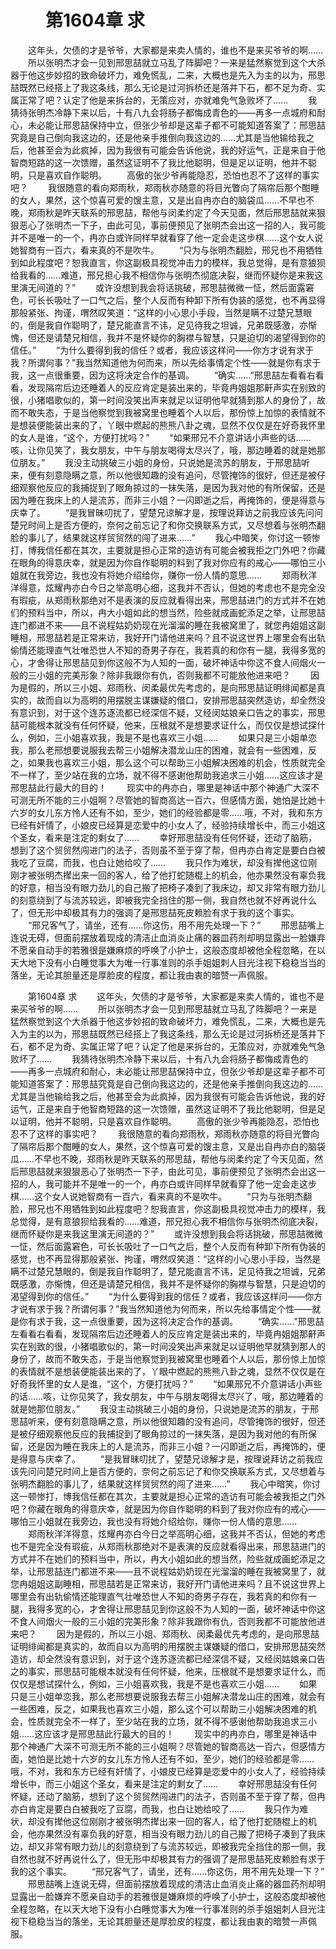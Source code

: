# 　　第1604章 求
　　这年头，欠债的才是爷爷，大家都是来卖人情的，谁也不是来买爷爷的啊……
　　所以张明杰才会一见到邢思喆就立马乱了阵脚吧？一来是猛然察觉到这个大杀器于他这步妙招的致命破坏力，难免慌乱，二来，大概也是先入为主的以为，邢思喆既然已经搭上了我这条线，那么无论是过河拆桥还是落井下石，都不足为奇、实属正常了吧？认定了他是来拆台的，无策应对，亦就难免气急败坏了……
　　我猜待张明杰冷静下来以后，十有八九会将肠子都悔成青色的——再多一点城府和耐心，未必能让邢思喆保持中立，但张少爷却是这辈子都不可能知道答案了：邢思喆究竟是自己倒向我这边的，还是他亲手推倒向我这边的……尤其是当他输给我之后，他甚至会为此疯掉，因为我很有可能会告诉他说，我的好运气，正是来自于他智商短路的这一次馈赠，虽然这证明不了我比他聪明，但是足以证明，他并不聪明，只是喜欢自作聪明。
　　高傲的张少爷再能隐忍，恐怕也忍不了这样的事实吧？
　　我很随意的看向郑雨秋，郑雨秋亦随意的将目光瞥向了隔帘后那个酣睡的女人，果然，这个惊喜可爱的馊主意，又是出自冉亦白的脑袋瓜……不早也不晚，郑雨秋是昨天联系的邢思喆，帮他与闵柔约定了今天见面，然后邢思喆就来狠狠恶心了张明杰一下子，由此可见，事前便预见了张明杰会出这一招的人，我可能并不是唯一的一个，冉亦白或许同样早就看穿了他一定会走这步棋……这个女人说她智商有一百六，看来真的不是吹牛。
　　“只为与张明杰翻脸，邢兄也不用牺牲到如此程度吧？恕我直言，你这副极具视觉冲击力的模样，我总觉得，是有意狼狈给我看的……难道，邢兄担心我不相信你与张明杰彻底决裂，继而怀疑你是来我这里演无间道的？”
　　或许没想到我会将话挑破，邢思喆微微一怔，然后面露窘色，可长长吸吐了一口气之后，整个人反而有种卸下所有伪装的感觉，也不再显得那般紧张、拘谨，喟然叹笑道：“这样的小心思小手段，当然是瞒不过楚兄慧眼的，倒是我自作聪明了，楚兄能直言不讳，足见待我之坦诚，兄弟既感激，亦惭愧，但还是请楚兄相信，我并不是怀疑你的胸襟与智慧，只是迫切的渴望得到你的信任。”
　　“为什么要得到我的信任？或者，我应该这样问——你方才说有求于我？所谓何事？”我当然知道他为何而来，所以先给事情定个性——就是你有求于我，这一点很重要，因为这将决定合作的基调。
　　“确实……”邢思喆左看看右看看，发现隔帘后边还睡着人的反应肯定是装出来的，毕竟冉姐姐那鼾声实在别致的很，小猪唱歌似的，第一时间没笑出声来就足以证明他早就猜到那人的身份了，故而不敢失态，于是当他察觉到我被窝里也睡着个人以后，那份惊上加惊的表情就不是想装便能装出来的了，丫眼中燃起的熊熊八卦之魂，显然不仅仅是在好奇我怀里的女人是谁，“这个，方便打扰吗？”
　　“如果邢兄不介意讲话小声些的话……咳，让你见笑了，我女朋友，中午与朋友喝得太尽兴了，哦，那边睡着的就是她那位朋友。”
　　我没主动挑破三小姐的身份，只说她是流苏的朋友，于邢思喆听来，便有刻意隐瞒之意，所以他很知趣的没有追问，尽管掩饰的很好，但还是被仔细观察他反应的我捕捉到了眼角掠过的一抹失落，是因为我对他的有所保留，还是因为睡在我床上的人是流苏，而非三小姐？一闪即逝之后，再掩饰的，便是得意与庆幸了。
　　“是我冒昧叨扰了，望楚兄谅解才是，按理说拜访之前我应该先问问楚兄时间上是否方便的，奈何之前忘记了和你交换联系方式，又尽想着与张明杰翻脸的事儿了，结果就这样贸贸然的闯了进来……”
　　我心中暗笑，你讨这一顿惨打，博我信任都在其次，主要就是担心正常的造访有可能会被我拒之门外吧？你藏在眼角的得意庆幸，就是因为你自作聪明的料到了我对你应有的戒心——哪怕三小姐就在我旁边，我也没有将她介绍给你，赚你一份人情的意思……
　　郑雨秋洋洋得意，炫耀冉亦白今日之举高明心细，这我并不否认，但她的考虑也不是完全没有瑕疵，从郑雨秋那绝对不是表演的反应就看得出来，邢思喆进门的方式并不在她们的预料当中，所以，冉大小姐如此的想当然，险些就成画蛇添足之举，让邢思喆连门都进不来——且不说程姑奶奶现在光溜溜的睡在我被窝里了，就您冉姐姐这副睡相，邢思喆若是正常来访，我好开门请他进来吗？且不说这世界上哪里会有出轨偷情还能理直气壮唯恐世人不知的奇男子存在，我若真的和你有一腿，我得多宽的心，才舍得让邢思喆见到你这般不为人知的一面，破坏神话中你这不食人间烟火一般的三小姐的完美形象？除非我跟你有仇，否则我都不可能放他进来吧？
　　因为是假的，所以三小姐、郑雨秋、闵柔最优先考虑的，是向邢思喆证明绯闻都是真实的，故而自以为高明的用摆脱主谋嫌疑的借口，安排邢思喆突然造访，却全然没有意识到，对于这个连苏逐流都已经深信不疑，又经闵姑娘亲口告之的事实，邢思喆可能根本就没有任何怀疑，他来，压根就不是想要求证什么，而仅仅是想试探什么，例如，三小姐喜欢我，我是不是也喜欢三小姐……
　　如果只是三小姐单恋我，那么老邢想要说服我去帮三小姐解决潜龙山庄的困难，就会有一些困难，反之，如果我也喜欢三小姐，那么这个可以帮助三小姐解决困难的机会，性质就完全不一样了，至少站在我的立场，就不得不感谢他帮助我追求三小姐……这应该才是邢思喆此行最大的目的！
　　现实中的冉亦白，哪里是神话中那个神通广大深不可测无所不能的三小姐啊？尽管她的智商高达一百六，但感情方面，她怕是比她十六岁的女儿东方怜人还有不如，至少，她们的经验都是零……哦，不对，我和东方已经有奸情了，小娘皮已经算是恋爱中的小女人了，经验持续增长中，而三小姐这个圣女，看来是注定的剩女了……
　　幸好邢思喆没有任何怀疑，还动了脑筋，想到了这个贸贸然闯进门的法子，否则虽不至于穿了帮，但冉亦白肯定是要白白被我吃了豆腐，而我，也白让她给咬了……
　　我只作为难状，却没有撵他这位刚刚才被张明杰撵出来一回的客人，给了他打蛇随棍上的机会，他亦果然没有辜负我的好意，相当没有眼力劲儿的自己搬了把椅子凑到了我床边，却又非常有眼力劲儿的刻意绕到了与流苏较远，即被我完全挡住的那一侧，我自然也就不好再说什么了，但无形中却极其有力的强调了是邢思喆死皮赖脸有求于我的这个事实。
　　“邢兄客气了，请坐，还有……你这伤，用不用先处理一下？”
　　邢思喆嘴上连说无碍，但面前摆放着现成的清洁止血消炎止痛的器皿药剂却明显露出一脸嫌弃不愿亲自动手的若雅很是嫌麻烦的呼唤了小护士，这般态度却被他全程忽略，在以天大地下没有小白睡觉事大为唯一行事准则的杀手姐姐刺人目光注视下稳稳当当的落坐，无论其胆量还是厚脸皮的程度，都让我由衷的暗赞一声佩服。

　　第1604章 求
　　这年头，欠债的才是爷爷，大家都是来卖人情的，谁也不是来买爷爷的啊……
　　所以张明杰才会一见到邢思喆就立马乱了阵脚吧？一来是猛然察觉到这个大杀器于他这步妙招的致命破坏力，难免慌乱，二来，大概也是先入为主的以为，邢思喆既然已经搭上了我这条线，那么无论是过河拆桥还是落井下石，都不足为奇、实属正常了吧？认定了他是来拆台的，无策应对，亦就难免气急败坏了……
　　我猜待张明杰冷静下来以后，十有八九会将肠子都悔成青色的——再多一点城府和耐心，未必能让邢思喆保持中立，但张少爷却是这辈子都不可能知道答案了：邢思喆究竟是自己倒向我这边的，还是他亲手推倒向我这边的……尤其是当他输给我之后，他甚至会为此疯掉，因为我很有可能会告诉他说，我的好运气，正是来自于他智商短路的这一次馈赠，虽然这证明不了我比他聪明，但是足以证明，他并不聪明，只是喜欢自作聪明。
　　高傲的张少爷再能隐忍，恐怕也忍不了这样的事实吧？
　　我很随意的看向郑雨秋，郑雨秋亦随意的将目光瞥向了隔帘后那个酣睡的女人，果然，这个惊喜可爱的馊主意，又是出自冉亦白的脑袋瓜……不早也不晚，郑雨秋是昨天联系的邢思喆，帮他与闵柔约定了今天见面，然后邢思喆就来狠狠恶心了张明杰一下子，由此可见，事前便预见了张明杰会出这一招的人，我可能并不是唯一的一个，冉亦白或许同样早就看穿了他一定会走这步棋……这个女人说她智商有一百六，看来真的不是吹牛。
　　“只为与张明杰翻脸，邢兄也不用牺牲到如此程度吧？恕我直言，你这副极具视觉冲击力的模样，我总觉得，是有意狼狈给我看的……难道，邢兄担心我不相信你与张明杰彻底决裂，继而怀疑你是来我这里演无间道的？”
　　或许没想到我会将话挑破，邢思喆微微一怔，然后面露窘色，可长长吸吐了一口气之后，整个人反而有种卸下所有伪装的感觉，也不再显得那般紧张、拘谨，喟然叹笑道：“这样的小心思小手段，当然是瞒不过楚兄慧眼的，倒是我自作聪明了，楚兄能直言不讳，足见待我之坦诚，兄弟既感激，亦惭愧，但还是请楚兄相信，我并不是怀疑你的胸襟与智慧，只是迫切的渴望得到你的信任。”
　　“为什么要得到我的信任？或者，我应该这样问——你方才说有求于我？所谓何事？”我当然知道他为何而来，所以先给事情定个性——就是你有求于我，这一点很重要，因为这将决定合作的基调。
　　“确实……”邢思喆左看看右看看，发现隔帘后边还睡着人的反应肯定是装出来的，毕竟冉姐姐那鼾声实在别致的很，小猪唱歌似的，第一时间没笑出声来就足以证明他早就猜到那人的身份了，故而不敢失态，于是当他察觉到我被窝里也睡着个人以后，那份惊上加惊的表情就不是想装便能装出来的了，丫眼中燃起的熊熊八卦之魂，显然不仅仅是在好奇我怀里的女人是谁，“这个，方便打扰吗？”
　　“如果邢兄不介意讲话小声些的话……咳，让你见笑了，我女朋友，中午与朋友喝得太尽兴了，哦，那边睡着的就是她那位朋友。”
　　我没主动挑破三小姐的身份，只说她是流苏的朋友，于邢思喆听来，便有刻意隐瞒之意，所以他很知趣的没有追问，尽管掩饰的很好，但还是被仔细观察他反应的我捕捉到了眼角掠过的一抹失落，是因为我对他的有所保留，还是因为睡在我床上的人是流苏，而非三小姐？一闪即逝之后，再掩饰的，便是得意与庆幸了。
　　“是我冒昧叨扰了，望楚兄谅解才是，按理说拜访之前我应该先问问楚兄时间上是否方便的，奈何之前忘记了和你交换联系方式，又尽想着与张明杰翻脸的事儿了，结果就这样贸贸然的闯了进来……”
　　我心中暗笑，你讨这一顿惨打，博我信任都在其次，主要就是担心正常的造访有可能会被我拒之门外吧？你藏在眼角的得意庆幸，就是因为你自作聪明的料到了我对你应有的戒心——哪怕三小姐就在我旁边，我也没有将她介绍给你，赚你一份人情的意思……
　　郑雨秋洋洋得意，炫耀冉亦白今日之举高明心细，这我并不否认，但她的考虑也不是完全没有瑕疵，从郑雨秋那绝对不是表演的反应就看得出来，邢思喆进门的方式并不在她们的预料当中，所以，冉大小姐如此的想当然，险些就成画蛇添足之举，让邢思喆连门都进不来——且不说程姑奶奶现在光溜溜的睡在我被窝里了，就您冉姐姐这副睡相，邢思喆若是正常来访，我好开门请他进来吗？且不说这世界上哪里会有出轨偷情还能理直气壮唯恐世人不知的奇男子存在，我若真的和你有一腿，我得多宽的心，才舍得让邢思喆见到你这般不为人知的一面，破坏神话中你这不食人间烟火一般的三小姐的完美形象？除非我跟你有仇，否则我都不可能放他进来吧？
　　因为是假的，所以三小姐、郑雨秋、闵柔最优先考虑的，是向邢思喆证明绯闻都是真实的，故而自以为高明的用摆脱主谋嫌疑的借口，安排邢思喆突然造访，却全然没有意识到，对于这个连苏逐流都已经深信不疑，又经闵姑娘亲口告之的事实，邢思喆可能根本就没有任何怀疑，他来，压根就不是想要求证什么，而仅仅是想试探什么，例如，三小姐喜欢我，我是不是也喜欢三小姐……
　　如果只是三小姐单恋我，那么老邢想要说服我去帮三小姐解决潜龙山庄的困难，就会有一些困难，反之，如果我也喜欢三小姐，那么这个可以帮助三小姐解决困难的机会，性质就完全不一样了，至少站在我的立场，就不得不感谢他帮助我追求三小姐……这应该才是邢思喆此行最大的目的！
　　现实中的冉亦白，哪里是神话中那个神通广大深不可测无所不能的三小姐啊？尽管她的智商高达一百六，但感情方面，她怕是比她十六岁的女儿东方怜人还有不如，至少，她们的经验都是零……哦，不对，我和东方已经有奸情了，小娘皮已经算是恋爱中的小女人了，经验持续增长中，而三小姐这个圣女，看来是注定的剩女了……
　　幸好邢思喆没有任何怀疑，还动了脑筋，想到了这个贸贸然闯进门的法子，否则虽不至于穿了帮，但冉亦白肯定是要白白被我吃了豆腐，而我，也白让她给咬了……
　　我只作为难状，却没有撵他这位刚刚才被张明杰撵出来一回的客人，给了他打蛇随棍上的机会，他亦果然没有辜负我的好意，相当没有眼力劲儿的自己搬了把椅子凑到了我床边，却又非常有眼力劲儿的刻意绕到了与流苏较远，即被我完全挡住的那一侧，我自然也就不好再说什么了，但无形中却极其有力的强调了是邢思喆死皮赖脸有求于我的这个事实。
　　“邢兄客气了，请坐，还有……你这伤，用不用先处理一下？”
　　邢思喆嘴上连说无碍，但面前摆放着现成的清洁止血消炎止痛的器皿药剂却明显露出一脸嫌弃不愿亲自动手的若雅很是嫌麻烦的呼唤了小护士，这般态度却被他全程忽略，在以天大地下没有小白睡觉事大为唯一行事准则的杀手姐姐刺人目光注视下稳稳当当的落坐，无论其胆量还是厚脸皮的程度，都让我由衷的暗赞一声佩服。
